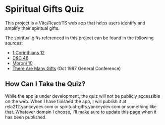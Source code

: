 # Spiritual Gifts Quiz
This project is a Vite/React/TS web app that helps users identify and amplify their spiritual gifts. 

The spiritual gifts referenced in this project can be found in the following sources:
- [1 Corinthians 12](https://churchofjesuschrist.org/study/scriptures/nt/1-cor/12)
- [D&C 46](https://churchofjesuschrist.org/study/scriptures/dc-testament/dc/46)
- [Moroni 10](https://churchofjesuschrist.org/study/scriptures/bofm/moro/10)
- [There Are Many Gifts](https://churchofjesuschrist.org/study/general-conference/1987/10/there-are-many-gifts) (Oct 1987 General Conference)

## How Can I Take the Quiz?
While the app is under development, the quiz will not be publicly accessible on the web. When I have finished the app, I will publish it at rela212.yanceydev.com or spiritual-gifts.yanceydev.com or something like that. Whatever domain I choose, I'll make sure to update this page when it has been published.